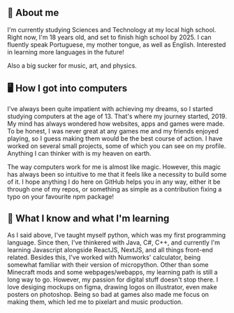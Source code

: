 ## 👤 About me
I'm currently studying Sciences and Technology at my local high school. Right now, I'm 18 years old,
and set to finish high school by 2025.
I can fluently speak Portuguese, my mother tongue, as well as English. Interested in learning more languages in the future!

Also a big sucker for music, art, and physics.

## 🖥️ How I got into computers


I've always been quite impatient with achieving my dreams, so I started studying computers at the age of 13. That's where my journey started, 2019.
My mind has always wondered how websites, apps and games were made. To be honest, I was never great at any games me and my friends enjoyed playing, so I guess making them would be the best course of action. I have worked on several small projects, some of which you can see on my profile. Anything I can thinker with is my heaven on earth.
  
The way computers work for me is almost like magic. However, this magic has always been so intuitive to me that it feels like a necessity to build some of it. I hope anything I do here on GitHub helps you in any way, either it be through one of my repos, or something as simple as a contribution fixing a typo on your favourite npm package!

## 📒 What I know and what I'm learning

As I said above, I've taught myself python, which was my first programming language. Since then, I've thinkered with Java, C#, C++, and currently I'm learning Javascript alongside ReactJS, NextJS, and all things front-end related.
Besides this, I've worked with Numworks' calculator, being somewhat familiar with their version of micropython. Other than some Minecraft mods and some webpages/webapps, my learning path is still a long way to go.
However, my passion for digital stuff doesn't stop there. I love desiging mockups on figma, drawing logos on illustrator, even make posters on photoshop. Being so bad at games also made me focus on making them, which led me to pixelart and music production.
